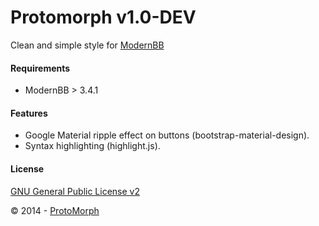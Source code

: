 Protomorph v1.0-DEV
======================

Clean and simple style for [ModernBB][2]

#### Requirements

- ModernBB > 3.4.1

#### Features

- Google Material ripple effect on buttons (bootstrap-material-design).
- Syntax highlighting (highlight.js).

#### License

[GNU General Public License v2][3]

© 2014 - [ProtoMorph][1]

[1]: http://protomorph.cf/
[2]: http://modernbb.be/
[3]: http://opensource.org/licenses/GPL-2.0
